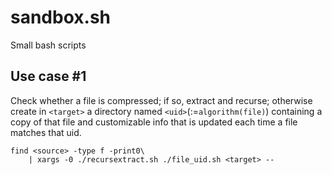 # sandbox.sh

Small bash scripts

## Use case \#1

Check whether a file is compressed; if so, extract and recurse; otherwise create in `<target>` a directory named `<uid>`(:=`algorithm(file)`) containing a copy of that file and customizable info that is updated each time a file matches that uid.
```
find <source> -type f -print0\
    | xargs -0 ./recursextract.sh ./file_uid.sh <target> --
```
